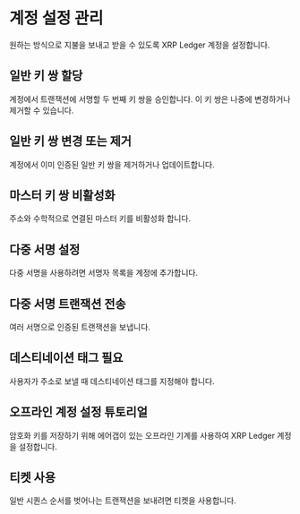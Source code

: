 # 계정 설정 관리

원하는 방식으로 지불을 보내고 받을 수 있도록 XRP Ledger 계정을 설정합니다.

## 일반 키 쌍 할당

계정에서 트랜잭션에 서명할 두 번째 키 쌍을 승인합니다. 이 키 쌍은 나중에 변경하거나 제거할 수 있습니다.

## 일반 키 쌍 변경 또는 제거

계정에서 이미 인증된 일반 키 쌍을 제거하거나 업데이트합니다.

## 마스터 키 쌍 비활성화

주소와 수학적으로 연결된 마스터 키를 비활성화 합니다.

## 다중 서명 설정

다중 서명을 사용하려면 서명자 목록을 계정에 추가합니다.

## 다중 서명 트랜잭션 전송

여러 서명으로 인증된 트랜잭션을 보냅니다.

## 데스티네이션 태그 필요

사용자가 주소로 보낼 때 데스티네이션 태그를 지정해야 합니다.

## 오프라인 계정 설정 튜토리얼

암호화 키를 저장하기 위해 에어갭이 있는 오프라인 기계를 사용하여 XRP Ledger 계정을 설정합니다.

## 티켓 사용

일반 시퀀스 순서를 벗어나는 트랜잭션을 보내려면 티켓을 사용합니다.
